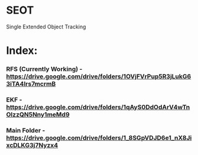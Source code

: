 # SEOT
Single Extended Object Tracking

# Index:

### RFS (Currently Working) - https://drive.google.com/drive/folders/1OVjFVrPup5R3jLukG63iTA4Irs7mcrmB
### EKF - https://drive.google.com/drive/folders/1qAyS0DdOdArV4wTnOlzzQN5Nny1meMd9
### Main Folder - https://drive.google.com/drive/folders/1_8SGpVDJD6e1_nX8JixcDLKG3j7Nyzx4
